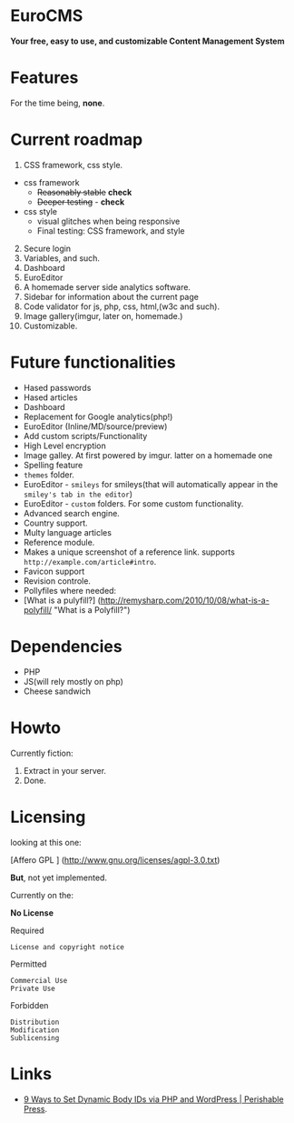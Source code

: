 EuroCMS
=======

**Your free, easy to use, and customizable Content Management System**


Features
=======

For the time being, **none**.

Current roadmap
======

 1. CSS framework, css style.
  - css framework
    - ~~Reasonably stable~~ **check**
    - ~~Deeper testing~~ - **check**
  - css style
    - visual glitches when being responsive
    - Final testing: CSS framework, and style
 2. Secure login
 3. Variables, and such.
 4. Dashboard
 5. EuroEditor
 6. A homemade server side analytics software.
 7. Sidebar for information about the current page
 8. Code validator for js, php, css, html,(w3c and such).
 9. Image gallery(imgur, later on, homemade.)
 10. Customizable. 


Future functionalities
=======

 - Hased passwords
 - Hased articles
 - Dashboard
 - Replacement for Google analytics(php!)
 - EuroEditor (Inline/MD/source/preview)
 - Add custom scripts/Functionality 
 - High Level encryption 
 - Image galley. At first powered by imgur. latter on a homemade one
 - Spelling feature
 - `themes` folder.
 - EuroEditor - `smileys` for smileys(that will automatically appear in the `smiley's tab in the editor`)
 - EuroEditor - `custom` folders. For some custom functionality.
 - Advanced search engine.
 - Country support. 
 - Multy language articles
 - Reference module.
  - Makes a unique screenshot of a reference link. supports `http://example.com/article#intro`.
  - Favicon support
 - Revision controle.
 - Pollyfiles where needed:
  - [What is a pulyfill?] (http://remysharp.com/2010/10/08/what-is-a-polyfill/ "What is a Polyfill?")

Dependencies
=======

 - PHP
 - JS(will rely mostly on php)
 - Cheese sandwich


Howto
=======

Currently fiction:
 1. Extract in your server.
 2. Done.

Licensing
=======

looking at this one:

[Affero GPL ] (http://www.gnu.org/licenses/agpl-3.0.txt)

**But**, not yet implemented.


Currently on the:

**No License**


Required

    License and copyright notice

Permitted

    Commercial Use
    Private Use

Forbidden

    Distribution
    Modification
    Sublicensing






Links
======


 - [9 Ways to Set Dynamic Body IDs via PHP and WordPress | Perishable Press](http://perishablepress.com/dynamic-body-class-id-php-wordpress/ "9 Ways to Set Dynamic Body IDs via PHP and WordPress | Perishable Press").


